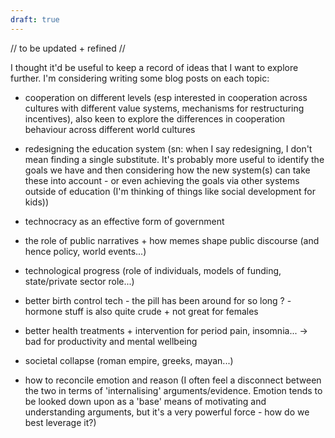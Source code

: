 ```yaml
---
draft: true
---
```


// to be updated + refined // 

I thought it'd be useful to keep a record of ideas that I want to explore further. I'm considering writing some blog posts on each topic:

- cooperation on different levels (esp interested in cooperation across cultures with different value systems, mechanisms for restructuring incentives), also keen to explore the differences in cooperation behaviour across different world cultures

- redesigning the education system (sn: when I say redesigning, I don't mean finding a single substitute. It's probably more useful to identify the goals we have and then considering how the new system(s) can take these into account - or even achieving the goals via other systems outside of education (I'm thinking of things like social development for kids))

- technocracy as an effective form of government 

- the role of public narratives + how memes shape public discourse (and hence policy, world events...) 

- technological progress (role of individuals, models of funding, state/private sector role...)

- better birth control tech -  the pill has been around for so long ? - hormone stuff is also quite crude + not great for females

- better health treatments + intervention for period pain, insomnia... → bad for productivity and mental wellbeing

- societal collapse (roman empire, greeks, mayan...)

- how to reconcile emotion and reason (I often feel a disconnect between the two in terms of 'internalising' arguments/evidence. Emotion tends to be looked down upon as a 'base' means of motivating and understanding arguments, but it's a very powerful force - how do we best leverage it?) 
